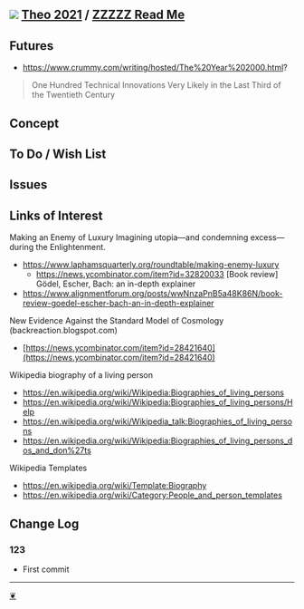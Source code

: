 ## [![](https://theo-armour.github.io/2021/lib/assets/icons/mark-github.svg)](https://github.com/theo-armour/2021/) [Theo 2021](https://theo-armour.github.io/2021/ "Home page") / [ZZZZZ Read Me](https://theo-armour.github.io/2021/#README.md)


## Futures

* https://www.crummy.com/writing/hosted/The%20Year%202000.html?
> One Hundred Technical Innovations Very Likely in the Last Third of the Twentieth Century


## Concept

## To Do / Wish List

## Issues

## Links of Interest

Making an Enemy of Luxury
Imagining utopia—and condemning excess—during the Enlightenment.
* https://www.laphamsquarterly.org/roundtable/making-enemy-luxury
  * https://news.ycombinator.com/item?id=32820033
[Book review] Gödel, Escher, Bach: an in-depth explainer
* https://www.alignmentforum.org/posts/wwNnzaPnB5a48K86N/book-review-goedel-escher-bach-an-in-depth-explainer

New Evidence Against the Standard Model of Cosmology (backreaction.blogspot.com)
* [https://news.ycombinator.com/item?id=28421640](https://news.ycombinator.com/item?id=28421640)

Wikipedia biography of a living person

* https://en.wikipedia.org/wiki/Wikipedia:Biographies_of_living_persons
* https://en.wikipedia.org/wiki/Wikipedia:Biographies_of_living_persons/Help
* https://en.wikipedia.org/wiki/Wikipedia_talk:Biographies_of_living_persons
* https://en.wikipedia.org/wiki/Wikipedia:Biographies_of_living_persons_dos_and_don%27ts

Wikipedia Templates

* https://en.wikipedia.org/wiki/Template:Biography
* https://en.wikipedia.org/wiki/Category:People_and_person_templates

## Change Log

### 123

* First commit

---

[❦](javascript:window.scrollTo(0,0);)
